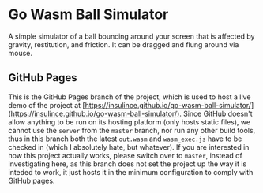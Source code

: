 # Go Wasm Ball Simulator

A simple simulator of a ball bouncing around your screen that is affected by gravity, restitution, and friction. It can be dragged and flung around via mouse.

## GitHub Pages

This is the GitHub Pages branch of the project, which is used to host a live demo of the project at [https://insulince.github.io/go-wasm-ball-simulator/](https://insulince.github.io/go-wasm-ball-simulator/). Since GitHub doesn't allow anything to be run on its hosting platform (only hosts static files), we cannot use the `server` from the `master` branch, nor run any other build tools, thus in this branch both the latest `out.wasm` and `wasm_exec.js` have to be checked in (which I absolutely hate, but whatever). If you are interested in how this project actually works, please switch over to `master`, instead of investigating here, as this branch does not set the project up the way it is inteded to work, it just hosts it in the minimum configuration to comply with GitHub pages.